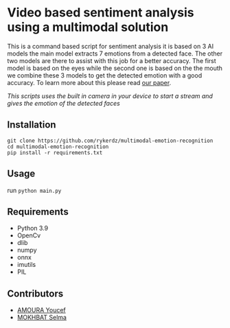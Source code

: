 # Video based sentiment analysis using a multimodal solution
This is a command based script for sentiment analysis it is based on 3 AI models the main model extracts 7 emotions from a detected face.
The other two models are there to assist with this job for a better accuracy. The first model is based on the eyes while the second one is based on the the mouth we combine these 3 models to get the detected emotion with a good accuracy.
To learn more about this please read [our paper](https://github.com/rykerdz/multimodal-emotion-recognition/blob/main/PFE%20COMPLET(1).pdf).

_This scripts uses the built in camera in your device to start a stream and gives the emotion of the detected faces_

## Installation
```
git clone https://github.com/rykerdz/multimodal-emotion-recognition
cd multimodal-emotion-recognition
pip install -r requirements.txt
```
## Usage
run ```python main.py```

## Requirements
- Python 3.9
- OpenCv
- dlib
- numpy
- onnx
- imutils
- PIL

## Contributors
- [AMOURA Youcef](https://github.com/rykerdz)
- [MOKHBAT Selma](https://github.com/SelmaMokhbat)

